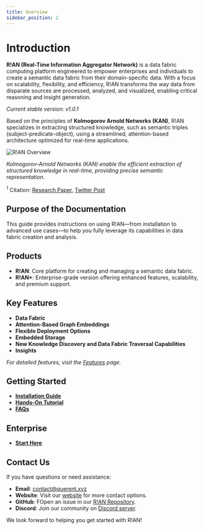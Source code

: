 ```yaml
---
title: Overview
sidebar_position: 2
---
```


# Introduction

**R!AN (Real-Time Information Aggregator Network)** is a data fabric computing platform engineered to empower enterprises and individuals to create a semantic data fabric from their domain-specific data. With a focus on scalability, flexibility, and efficiency, R!AN transforms the way data from disparate sources are processed, analyzed, and visualized, enabling critical reasoning and insight generation.

_Current stable version: v1.0.1_

Based on the principles of **Kolmogorov Arnold Networks (KAN)**, R!AN specializes in extracting structured knowledge, such as semantic triples (subject-predicate-object), using a streamlined, attention-based architecture optimized for real-time applications.


<div style={{ textAlign: 'center' }}>
  <img src="/img/KAN.gif" alt="R!AN Overview" style={{ width: '80%' }} />
  <p><em>Kolmogorov-Arnold Networks (KAN) enable the efficient extraction of structured knowledge in real-time, providing precise semantic representation.</em></p>
  <p><sup>1</sup> Citation: <a href="https://arxiv.org/abs/2404.19756">Research Paper</a>, <a href="https://twitter.com/i/status/1785771512038928472">Twitter Post</a></p>
</div>



## Purpose of the Documentation

This guide provides instructions on using R!AN—from installation to advanced use cases—to help you fully leverage its capabilities in data fabric creation and analysis.

## Products

- **R!AN**: Core platform for creating and managing a semantic data fabric.
- **R!AN+**: Enterprise-grade version offering enhanced features, scalability, and premium support.

## Key Features

- **Data Fabric**
- **Attention-Based Graph Embeddings**
- **Flexible Deployment Options**
- **Embedded Storage** 
- **New Knowledge Discovery and Data Fabric Traversal Capabilities**
- **Insights**


_For detailed features, visit the [Features](../features/overview.md) page._


## Getting Started

- **[Installation Guide](../get-started/installation.md)**
- **[Hands-On Tutorial](../get-started/standalone_application_guide.md)**
- **[FAQs](../faqs/)**

## Enterprise

- **[Start Here](../enterprise/overview.md)**

## Contact Us

If you have questions or need assistance:

- **Email**: [contact@querent.xyz](mailto:contact@querent.xyz) 
- **Website**: Visit our [website](https://querent.xyz) for more contact options.
- **GitHub**: FOpen an issue in our [R!AN Repository](https://github.com/Querent-ai/support/issues).
- **Discord**: Join our community on [Discord server](https://discord.gg/3fVAVmZXyh).

We look forward to helping you get started with R!AN!